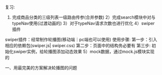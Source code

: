 复习:
1) 完成商品分类的三级列表一级路由传参(合并参数)
2）完成search模块中对与typeNav使用(过渡动画的)
3）对于typeNav请求次数也进行优化
4）swiper插件

swiper插件：经常制作轮播图(移动端｜pc端也可以使用)
使用步骤:
第一步：引入相应的依赖包(swiper.js| swiper.css)
第二步：页面中的结构务必要有
第三步: 初始化swiper实例，给轮播图添加动态效果
5）mock数据，通过mock.js模块实现的

一、用最完美的方案解决轮播图的问题